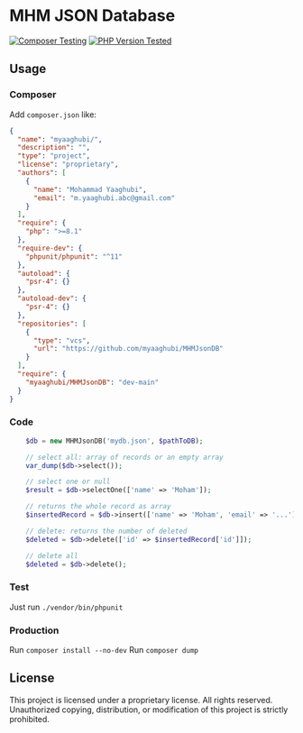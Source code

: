 # MHM JSON Database
[![Composer Testing](https://github.com/myaaghubi/mhm-json-db/actions/workflows/php.yml/badge.svg?branch=main)](https://github.com/myaaghubi/mhm-json-db/actions/workflows/php.yml) 
[![PHP Version Tested](https://img.shields.io/badge/PHP-8.4-blue)](https://img.shields.io/badge/PHP-8.4-blue)

## Usage

### Composer

Add `composer.json` like:

```json
{
  "name": "myaaghubi/",
  "description": "",
  "type": "project",
  "license": "proprietary",
  "authors": [
    {
      "name": "Mohammad Yaaghubi",
      "email": "m.yaaghubi.abc@gmail.com"
    }
  ],
  "require": {
    "php": ">=8.1"
  },
  "require-dev": {
    "phpunit/phpunit": "^11"
  },
  "autoload": {
    "psr-4": {}
  },
  "autoload-dev": {
    "psr-4": {}
  },
  "repositories": [
    {
      "type": "vcs",
      "url": "https://github.com/myaaghubi/MHMJsonDB"
    }
  ],
  "require": {
    "myaaghubi/MHMJsonDB": "dev-main"
  }
}
```

### Code

```php
    $db = new MHMJsonDB('mydb.json', $pathToDB);

    // select all: array of records or an empty array
    var_dump($db->select());

    // select one or null
    $result = $db->selectOne(['name' => 'Moham']);

    // returns the whole record as array
    $insertedRecord = $db->insert(['name' => 'Moham', 'email' => '...']);

    // delete: returns the number of deleted
    $deleted = $db->delete(['id' => $insertedRecord['id']]);

    // delete all
    $deleted = $db->delete();
```

### Test

Just run
`./vendor/bin/phpunit`

### Production

Run `composer install --no-dev`
Run `composer dump`

## License

This project is licensed under a proprietary license. All rights reserved. Unauthorized copying, distribution, or modification of this project is strictly prohibited.
